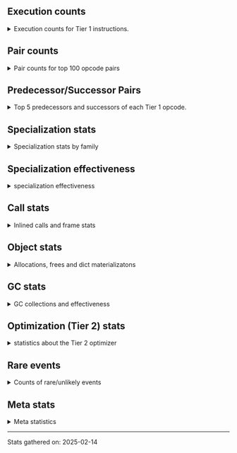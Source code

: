 ## Execution counts

<details>
<summary> Execution counts for Tier 1 instructions. </summary>


The "miss ratio" column shows the percentage of times the instruction
executed that it deoptimized. When this happens, the base unspecialized
instruction is not counted.

<table>
<thead>
<tr>
<th align="left">Name</th>
<th align="right">Base Count</th>
<th align="right">Head Count</th>
<th align="right">Change</th>
</tr>
</thead>
<tbody>
<tr>
<td align="left">POP_JUMP_IF_NONE</td>
<td align="right">829,440</td>
<td align="right">792,576</td>
<td align="right">-4.4%</td>
</tr>
<tr>
<td align="left">LOAD_ATTR</td>
<td align="right">9,356,850</td>
<td align="right">9,227,790</td>
<td align="right">-1.4%</td>
</tr>
<tr>
<td align="left">CALL_FUNCTION_EX</td>
<td align="right">12,764,280</td>
<td align="right">12,598,392</td>
<td align="right">-1.3%</td>
</tr>
<tr>
<td align="left">ENTER_EXECUTOR</td>
<td align="right">16,675,920</td>
<td align="right">16,473,168</td>
<td align="right">-1.2%</td>
</tr>
<tr>
<td align="left">CONTAINS_OP</td>
<td align="right">12,244,910</td>
<td align="right">12,115,850</td>
<td align="right">-1.1%</td>
</tr>
<tr>
<td align="left">LOAD_ATTR_CLASS</td>
<td align="right">7,188,480</td>
<td align="right">7,114,752</td>
<td align="right">-1.0%</td>
</tr>
<tr>
<td align="left">BUILD_MAP</td>
<td align="right">3,594,240</td>
<td align="right">3,557,376</td>
<td align="right">-1.0%</td>
</tr>
<tr>
<td align="left">CALL_METHOD_DESCRIPTOR_FAST</td>
<td align="right">3,594,240</td>
<td align="right">3,557,376</td>
<td align="right">-1.0%</td>
</tr>
<tr>
<td align="left">JUMP_FORWARD</td>
<td align="right">3,594,300</td>
<td align="right">3,557,436</td>
<td align="right">-1.0%</td>
</tr>
<tr>
<td align="left">POP_JUMP_IF_TRUE</td>
<td align="right">29,921,340</td>
<td align="right">29,626,428</td>
<td align="right">-1.0%</td>
</tr>
<tr>
<td align="left">POP_ITER</td>
<td align="right">3,778,800</td>
<td align="right">3,741,936</td>
<td align="right">-1.0%</td>
</tr>
<tr>
<td align="left">RETURN_VALUE</td>
<td align="right">28,770,000</td>
<td align="right">28,493,520</td>
<td align="right">-1.0%</td>
</tr>
<tr>
<td align="left">IS_OP</td>
<td align="right">33,070,140</td>
<td align="right">32,793,660</td>
<td align="right">-0.8%</td>
</tr>
<tr>
<td align="left">FOR_ITER_TUPLE</td>
<td align="right">10,261,320</td>
<td align="right">10,187,592</td>
<td align="right">-0.7%</td>
</tr>
<tr>
<td align="left">LOAD_FAST_LOAD_FAST</td>
<td align="right">33,838,680</td>
<td align="right">33,599,064</td>
<td align="right">-0.7%</td>
</tr>
<tr>
<td align="left">LOAD_GLOBAL_MODULE</td>
<td align="right">91,961,700</td>
<td align="right">91,353,444</td>
<td align="right">-0.7%</td>
</tr>
<tr>
<td align="left">STORE_FAST</td>
<td align="right">44,607,300</td>
<td align="right">44,312,388</td>
<td align="right">-0.7%</td>
</tr>
<tr>
<td align="left">CALL_PY_EXACT_ARGS</td>
<td align="right">17,848,560</td>
<td align="right">17,737,968</td>
<td align="right">-0.6%</td>
</tr>
<tr>
<td align="left">CALL_TYPE_1</td>
<td align="right">6,666,240</td>
<td align="right">6,629,376</td>
<td align="right">-0.6%</td>
</tr>
<tr>
<td align="left">NOP</td>
<td align="right">6,666,300</td>
<td align="right">6,629,436</td>
<td align="right">-0.6%</td>
</tr>
<tr>
<td align="left">LOAD_FAST_AND_CLEAR</td>
<td align="right">6,666,300</td>
<td align="right">6,629,436</td>
<td align="right">-0.6%</td>
</tr>
<tr>
<td align="left">BUILD_LIST</td>
<td align="right">6,666,420</td>
<td align="right">6,629,556</td>
<td align="right">-0.6%</td>
</tr>
<tr>
<td align="left">LIST_APPEND</td>
<td align="right">6,667,020</td>
<td align="right">6,630,156</td>
<td align="right">-0.6%</td>
</tr>
<tr>
<td align="left">GET_ITER</td>
<td align="right">20,121,840</td>
<td align="right">20,011,248</td>
<td align="right">-0.5%</td>
</tr>
<tr>
<td align="left">SWAP</td>
<td align="right">13,516,920</td>
<td align="right">13,443,192</td>
<td align="right">-0.5%</td>
</tr>
<tr>
<td align="left">LOAD_FAST</td>
<td align="right">76,587,120</td>
<td align="right">76,181,616</td>
<td align="right">-0.5%</td>
</tr>
<tr>
<td align="left">CALL_NON_PY_GENERAL</td>
<td align="right">29,430,840</td>
<td align="right">29,283,384</td>
<td align="right">-0.5%</td>
</tr>
<tr>
<td align="left">RESUME_CHECK</td>
<td align="right">24,914,640</td>
<td align="right">24,804,048</td>
<td align="right">-0.4%</td>
</tr>
<tr>
<td align="left">POP_JUMP_IF_FALSE</td>
<td align="right">30,136,380</td>
<td align="right">30,025,788</td>
<td align="right">-0.4%</td>
</tr>
<tr>
<td align="left">LOAD_GLOBAL_BUILTIN</td>
<td align="right">30,505,320</td>
<td align="right">30,394,728</td>
<td align="right">-0.4%</td>
</tr>
<tr>
<td align="left">LOAD_CONST_IMMORTAL</td>
<td align="right">23,563,140</td>
<td align="right">23,526,276</td>
<td align="right">-0.2%</td>
</tr>
<tr>
<td align="left">CALL_BUILTIN_FAST</td>
<td align="right">11,981,100</td>
<td align="right">11,981,100</td>
<td align="right">0.0%</td>
</tr>
<tr>
<td align="left">TO_BOOL_BOOL</td>
<td align="right">11,980,860</td>
<td align="right">11,980,860</td>
<td align="right">0.0%</td>
</tr>
<tr>
<td align="left">POP_TOP</td>
<td align="right">5,775,960</td>
<td align="right">5,775,960</td>
<td align="right">0.0%</td>
</tr>
<tr>
<td align="left">INTERPRETER_EXIT</td>
<td align="right">3,993,900</td>
<td align="right">3,993,900</td>
<td align="right">0.0%</td>
</tr>
<tr>
<td align="left">LOAD_ATTR_CLASS_WITH_METACLASS_CHECK</td>
<td align="right">3,118,080</td>
<td align="right">3,118,080</td>
<td align="right">0.0%</td>
</tr>
<tr>
<td align="left">PUSH_NULL</td>
<td align="right">3,073,320</td>
<td align="right">3,073,320</td>
<td align="right">0.0%</td>
</tr>
<tr>
<td align="left">FOR_ITER</td>
<td align="right">3,073,200</td>
<td align="right">3,073,200</td>
<td align="right">0.0%</td>
</tr>
<tr>
<td align="left">CALL_PY_GENERAL</td>
<td align="right">3,072,060</td>
<td align="right">3,072,060</td>
<td align="right">0.0%</td>
</tr>
<tr>
<td align="left">CHECK_EXC_MATCH</td>
<td align="right">2,764,800</td>
<td align="right">2,764,800</td>
<td align="right">0.0%</td>
</tr>
<tr>
<td align="left">POP_EXCEPT</td>
<td align="right">2,764,800</td>
<td align="right">2,764,800</td>
<td align="right">0.0%</td>
</tr>
<tr>
<td align="left">PUSH_EXC_INFO</td>
<td align="right">2,764,800</td>
<td align="right">2,764,800</td>
<td align="right">0.0%</td>
</tr>
<tr>
<td align="left">RAISE_VARARGS</td>
<td align="right">2,764,800</td>
<td align="right">2,764,800</td>
<td align="right">0.0%</td>
</tr>
<tr>
<td align="left">BINARY_OP</td>
<td align="right">184,420</td>
<td align="right">184,420</td>
<td align="right">0.0%</td>
</tr>
<tr>
<td align="left">FOR_ITER_LIST</td>
<td align="right">122,880</td>
<td align="right">122,880</td>
<td align="right">0.0%</td>
</tr>
<tr>
<td align="left">JUMP_BACKWARD_JIT</td>
<td align="right">62,580</td>
<td align="right">62,580</td>
<td align="right">0.0%</td>
</tr>
<tr>
<td align="left">FOR_ITER_RANGE</td>
<td align="right">61,480</td>
<td align="right">61,480</td>
<td align="right">0.0%</td>
</tr>
<tr>
<td align="left">CALL_ISINSTANCE</td>
<td align="right">61,440</td>
<td align="right">61,440</td>
<td align="right">0.0%</td>
</tr>
<tr>
<td align="left">LOAD_SMALL_INT</td>
<td align="right">600</td>
<td align="right">600</td>
<td align="right">0.0%</td>
</tr>
<tr>
<td align="left">LOAD_GLOBAL</td>
<td align="right">480</td>
<td align="right">480</td>
<td align="right">0.0%</td>
</tr>
<tr>
<td align="left">CALL</td>
<td align="right">260</td>
<td align="right">260</td>
<td align="right">0.0%</td>
</tr>
<tr>
<td align="left">LOAD_ATTR_INSTANCE_VALUE</td>
<td align="right">240</td>
<td align="right">240</td>
<td align="right">0.0%</td>
</tr>
<tr>
<td align="left">LOAD_ATTR_MODULE</td>
<td align="right">240</td>
<td align="right">240</td>
<td align="right">0.0%</td>
</tr>
<tr>
<td align="left">STORE_ATTR_INSTANCE_VALUE</td>
<td align="right">240</td>
<td align="right">240</td>
<td align="right">0.0%</td>
</tr>
<tr>
<td align="left">BUILD_TUPLE</td>
<td align="right">180</td>
<td align="right">180</td>
<td align="right">0.0%</td>
</tr>
<tr>
<td align="left">LOAD_CONST_MORTAL</td>
<td align="right">180</td>
<td align="right">180</td>
<td align="right">0.0%</td>
</tr>
<tr>
<td align="left">LOAD_DEREF</td>
<td align="right">120</td>
<td align="right">120</td>
<td align="right">0.0%</td>
</tr>
<tr>
<td align="left">LOAD_ATTR_METHOD_NO_DICT</td>
<td align="right">120</td>
<td align="right">120</td>
<td align="right">0.0%</td>
</tr>
<tr>
<td align="left">LOAD_ATTR_METHOD_WITH_VALUES</td>
<td align="right">120</td>
<td align="right">120</td>
<td align="right">0.0%</td>
</tr>
<tr>
<td align="left">TO_BOOL</td>
<td align="right">100</td>
<td align="right">100</td>
<td align="right">0.0%</td>
</tr>
<tr>
<td align="left">STORE_ATTR</td>
<td align="right">80</td>
<td align="right">80</td>
<td align="right">0.0%</td>
</tr>
<tr>
<td align="left">MAKE_FUNCTION</td>
<td align="right">60</td>
<td align="right">60</td>
<td align="right">0.0%</td>
</tr>
<tr>
<td align="left">CALL_INTRINSIC_1</td>
<td align="right">60</td>
<td align="right">60</td>
<td align="right">0.0%</td>
</tr>
<tr>
<td align="left">COPY_FREE_VARS</td>
<td align="right">60</td>
<td align="right">60</td>
<td align="right">0.0%</td>
</tr>
<tr>
<td align="left">LIST_EXTEND</td>
<td align="right">60</td>
<td align="right">60</td>
<td align="right">0.0%</td>
</tr>
<tr>
<td align="left">MAKE_CELL</td>
<td align="right">60</td>
<td align="right">60</td>
<td align="right">0.0%</td>
</tr>
<tr>
<td align="left">POP_JUMP_IF_NOT_NONE</td>
<td align="right">60</td>
<td align="right">60</td>
<td align="right">0.0%</td>
</tr>
<tr>
<td align="left">SET_FUNCTION_ATTRIBUTE</td>
<td align="right">60</td>
<td align="right">60</td>
<td align="right">0.0%</td>
</tr>
<tr>
<td align="left">STORE_DEREF</td>
<td align="right">60</td>
<td align="right">60</td>
<td align="right">0.0%</td>
</tr>
<tr>
<td align="left">STORE_FAST_STORE_FAST</td>
<td align="right">60</td>
<td align="right">60</td>
<td align="right">0.0%</td>
</tr>
<tr>
<td align="left">BINARY_OP_SUBSCR_TUPLE_INT</td>
<td align="right">60</td>
<td align="right">60</td>
<td align="right">0.0%</td>
</tr>
<tr>
<td align="left">BINARY_OP_SUBTRACT_FLOAT</td>
<td align="right">60</td>
<td align="right">60</td>
<td align="right">0.0%</td>
</tr>
<tr>
<td align="left">CALL_BUILTIN_CLASS</td>
<td align="right">60</td>
<td align="right">60</td>
<td align="right">0.0%</td>
</tr>
<tr>
<td align="left">CALL_METHOD_DESCRIPTOR_NOARGS</td>
<td align="right">60</td>
<td align="right">60</td>
<td align="right">0.0%</td>
</tr>
<tr>
<td align="left">CALL_METHOD_DESCRIPTOR_O</td>
<td align="right">60</td>
<td align="right">60</td>
<td align="right">0.0%</td>
</tr>
<tr>
<td align="left">UNPACK_SEQUENCE_TWO_TUPLE</td>
<td align="right">60</td>
<td align="right">60</td>
<td align="right">0.0%</td>
</tr>
<tr>
<td align="left">UNPACK_SEQUENCE</td>
<td align="right">20</td>
<td align="right">20</td>
<td align="right">0.0%</td>
</tr>
</tbody>
</table>


</details>

## Pair counts

<details>
<summary> Pair counts for top 100 opcode pairs </summary>


Pairs of specialized operations that deoptimize and are then followed by
the corresponding unspecialized instruction are not counted as pairs.

Not included in comparative output.


</details>

## Predecessor/Successor Pairs

<details>
<summary> Top 5 predecessors and successors of each Tier 1 opcode. </summary>


This does not include the unspecialized instructions that occur after a
specialized instruction deoptimizes.

Not included in comparative output.


</details>

## Specialization stats

<details>
<summary> Specialization stats by family </summary>

### BINARY_OP

<details>
<summary> specialization stats for BINARY_OP family </summary>

<table>
<thead>
<tr>
<th align="left">Kind</th>
<th align="right">Base Count</th>
<th align="right">Base Ratio</th>
<th align="right">Head Count</th>
<th align="right">Head Ratio</th>
<th align="right">Change</th>
</tr>
</thead>
<tbody>
<tr>
<td align="left">
deferred
<details>
<summary>ⓘ</summary>

Lists the number of "deferred" (i.e. not specialized) instructions executed.
</details>
</td>
<td align="right">184,320</td>
<td align="right">99.9%</td>
<td align="right">184,320</td>
<td align="right">99.9%</td>
<td align="right">0.0%</td>
</tr>
<tr>
<td align="left">
hit
<details>
<summary>ⓘ</summary>

Specialized instructions that complete.
</details>
</td>
<td align="right">120</td>
<td align="right">0.1%</td>
<td align="right">120</td>
<td align="right">0.1%</td>
<td align="right">0.0%</td>
</tr>
</tbody>
</table>

<table>
<thead>
<tr>
<th align="left">Success</th>
<th align="right">Base Count</th>
<th align="right">Base Ratio</th>
<th align="right">Head Count</th>
<th align="right">Head Ratio</th>
<th align="right">Change</th>
</tr>
</thead>
<tbody>
<tr>
<td align="left">Success</td>
<td align="right">40</td>
<td align="right">40.0%</td>
<td align="right">40</td>
<td align="right">40.0%</td>
<td align="right">0.0%</td>
</tr>
<tr>
<td align="left">Failure</td>
<td align="right">60</td>
<td align="right">60.0%</td>
<td align="right">60</td>
<td align="right">60.0%</td>
<td align="right">0.0%</td>
</tr>
</tbody>
</table>

<table>
<thead>
<tr>
<th align="left">Failure kind</th>
<th align="right">Base Count</th>
<th align="right">Base Ratio</th>
<th align="right">Head Count</th>
<th align="right">Head Ratio</th>
<th align="right">Change</th>
</tr>
</thead>
<tbody>
<tr>
<td align="left">subscr</td>
<td align="right">60</td>
<td align="right">100.0%</td>
<td align="right">60</td>
<td align="right">100.0%</td>
<td align="right">0.0%</td>
</tr>
</tbody>
</table>


</details>

### CALL

<details>
<summary> specialization stats for CALL family </summary>

<table>
<thead>
<tr>
<th align="left">Kind</th>
<th align="right">Base Count</th>
<th align="right">Base Ratio</th>
<th align="right">Head Count</th>
<th align="right">Head Ratio</th>
<th align="right">Change</th>
</tr>
</thead>
<tbody>
<tr>
<td align="left">
hit
<details>
<summary>ⓘ</summary>

Specialized instructions that complete.
</details>
</td>
<td align="right">56,279,760</td>
<td align="right">100.0%</td>
<td align="right">55,837,392</td>
<td align="right">100.0%</td>
<td align="right">-0.8%</td>
</tr>
</tbody>
</table>

<table>
<thead>
<tr>
<th align="left">Success</th>
<th align="right">Base Count</th>
<th align="right">Base Ratio</th>
<th align="right">Head Count</th>
<th align="right">Head Ratio</th>
<th align="right">Change</th>
</tr>
</thead>
<tbody>
<tr>
<td align="left">Success</td>
<td align="right">260</td>
<td align="right">100.0%</td>
<td align="right">260</td>
<td align="right">100.0%</td>
<td align="right">0.0%</td>
</tr>
<tr>
<td align="left">Failure</td>
<td align="right">0</td>
<td align="right">0.0%</td>
<td align="right">0</td>
<td align="right">0.0%</td>
<td align="right"></td>
</tr>
</tbody>
</table>


</details>

### CONTAINS_OP

<details>
<summary> specialization stats for CONTAINS_OP family </summary>

<table>
<thead>
<tr>
<th align="left">Kind</th>
<th align="right">Base Count</th>
<th align="right">Base Ratio</th>
<th align="right">Head Count</th>
<th align="right">Head Ratio</th>
<th align="right">Change</th>
</tr>
</thead>
<tbody>
<tr>
<td align="left">
deferred
<details>
<summary>ⓘ</summary>

Lists the number of "deferred" (i.e. not specialized) instructions executed.
</details>
</td>
<td align="right">12,241,920</td>
<td align="right">100.0%</td>
<td align="right">12,112,896</td>
<td align="right">100.0%</td>
<td align="right">-1.1%</td>
</tr>
</tbody>
</table>

<table>
<thead>
<tr>
<th align="left">Success</th>
<th align="right">Base Count</th>
<th align="right">Base Ratio</th>
<th align="right">Head Count</th>
<th align="right">Head Ratio</th>
<th align="right">Change</th>
</tr>
</thead>
<tbody>
<tr>
<td align="left">Failure</td>
<td align="right">2,990</td>
<td align="right">100.0%</td>
<td align="right">2,954</td>
<td align="right">100.0%</td>
<td align="right">-1.2%</td>
</tr>
<tr>
<td align="left">Success</td>
<td align="right">0</td>
<td align="right">0.0%</td>
<td align="right">0</td>
<td align="right">0.0%</td>
<td align="right"></td>
</tr>
</tbody>
</table>

<table>
<thead>
<tr>
<th align="left">Failure kind</th>
<th align="right">Base Count</th>
<th align="right">Base Ratio</th>
<th align="right">Head Count</th>
<th align="right">Head Ratio</th>
<th align="right">Change</th>
</tr>
</thead>
<tbody>
<tr>
<td align="left">other</td>
<td align="right">2,250</td>
<td align="right">75.3%</td>
<td align="right">2,214</td>
<td align="right">74.9%</td>
<td align="right">-1.6%</td>
</tr>
<tr>
<td align="left">tuple</td>
<td align="right">740</td>
<td align="right">24.7%</td>
<td align="right">740</td>
<td align="right">25.1%</td>
<td align="right">0.0%</td>
</tr>
</tbody>
</table>


</details>

### FOR_ITER

<details>
<summary> specialization stats for FOR_ITER family </summary>

<table>
<thead>
<tr>
<th align="left">Kind</th>
<th align="right">Base Count</th>
<th align="right">Base Ratio</th>
<th align="right">Head Count</th>
<th align="right">Head Ratio</th>
<th align="right">Change</th>
</tr>
</thead>
<tbody>
<tr>
<td align="left">
hit
<details>
<summary>ⓘ</summary>

Specialized instructions that complete.
</details>
</td>
<td align="right">10,445,680</td>
<td align="right">77.3%</td>
<td align="right">10,371,952</td>
<td align="right">77.1%</td>
<td align="right">-0.7%</td>
</tr>
<tr>
<td align="left">
deferred
<details>
<summary>ⓘ</summary>

Lists the number of "deferred" (i.e. not specialized) instructions executed.
</details>
</td>
<td align="right">3,072,420</td>
<td align="right">22.7%</td>
<td align="right">3,072,420</td>
<td align="right">22.9%</td>
<td align="right">0.0%</td>
</tr>
</tbody>
</table>

<table>
<thead>
<tr>
<th align="left">Success</th>
<th align="right">Base Count</th>
<th align="right">Base Ratio</th>
<th align="right">Head Count</th>
<th align="right">Head Ratio</th>
<th align="right">Change</th>
</tr>
</thead>
<tbody>
<tr>
<td align="left">Success</td>
<td align="right">0</td>
<td align="right">0.0%</td>
<td align="right">0</td>
<td align="right">0.0%</td>
<td align="right"></td>
</tr>
<tr>
<td align="left">Failure</td>
<td align="right">780</td>
<td align="right">100.0%</td>
<td align="right">780</td>
<td align="right">100.0%</td>
<td align="right">0.0%</td>
</tr>
</tbody>
</table>

<table>
<thead>
<tr>
<th align="left">Failure kind</th>
<th align="right">Base Count</th>
<th align="right">Base Ratio</th>
<th align="right">Head Count</th>
<th align="right">Head Ratio</th>
<th align="right">Change</th>
</tr>
</thead>
<tbody>
<tr>
<td align="left">set</td>
<td align="right">760</td>
<td align="right">97.4%</td>
<td align="right">760</td>
<td align="right">97.4%</td>
<td align="right">0.0%</td>
</tr>
<tr>
<td align="left">ascii string</td>
<td align="right">20</td>
<td align="right">2.6%</td>
<td align="right">20</td>
<td align="right">2.6%</td>
<td align="right">0.0%</td>
</tr>
</tbody>
</table>


</details>

### LOAD_ATTR

<details>
<summary> specialization stats for LOAD_ATTR family </summary>

<table>
<thead>
<tr>
<th align="left">Kind</th>
<th align="right">Base Count</th>
<th align="right">Base Ratio</th>
<th align="right">Head Count</th>
<th align="right">Head Ratio</th>
<th align="right">Change</th>
</tr>
</thead>
<tbody>
<tr>
<td align="left">
deferred
<details>
<summary>ⓘ</summary>

Lists the number of "deferred" (i.e. not specialized) instructions executed.
</details>
</td>
<td align="right">9,354,300</td>
<td align="right">47.6%</td>
<td align="right">9,225,276</td>
<td align="right">47.4%</td>
<td align="right">-1.4%</td>
</tr>
<tr>
<td align="left">
hit
<details>
<summary>ⓘ</summary>

Specialized instructions that complete.
</details>
</td>
<td align="right">7,865,040</td>
<td align="right">40.0%</td>
<td align="right">7,791,312</td>
<td align="right">40.0%</td>
<td align="right">-0.9%</td>
</tr>
<tr>
<td align="left">
miss
<details>
<summary>ⓘ</summary>

Specialized instructions that deopt.
</details>
</td>
<td align="right">2,442,240</td>
<td align="right">12.4%</td>
<td align="right">2,442,240</td>
<td align="right">12.5%</td>
<td align="right">0.0%</td>
</tr>
</tbody>
</table>

<table>
<thead>
<tr>
<th align="left">Success</th>
<th align="right">Base Count</th>
<th align="right">Base Ratio</th>
<th align="right">Head Count</th>
<th align="right">Head Ratio</th>
<th align="right">Change</th>
</tr>
</thead>
<tbody>
<tr>
<td align="left">Failure</td>
<td align="right">2,330</td>
<td align="right">4.8%</td>
<td align="right">2,294</td>
<td align="right">4.7%</td>
<td align="right">-1.5%</td>
</tr>
<tr>
<td align="left">Success</td>
<td align="right">46,300</td>
<td align="right">95.2%</td>
<td align="right">46,300</td>
<td align="right">95.3%</td>
<td align="right">0.0%</td>
</tr>
</tbody>
</table>

<table>
<thead>
<tr>
<th align="left">Failure kind</th>
<th align="right">Base Count</th>
<th align="right">Base Ratio</th>
<th align="right">Head Count</th>
<th align="right">Head Ratio</th>
<th align="right">Change</th>
</tr>
</thead>
<tbody>
<tr>
<td align="left">metaclass attribute</td>
<td align="right">2,310</td>
<td align="right">99.1%</td>
<td align="right">2,274</td>
<td align="right">99.1%</td>
<td align="right">-1.6%</td>
</tr>
</tbody>
</table>


</details>

### LOAD_GLOBAL

<details>
<summary> specialization stats for LOAD_GLOBAL family </summary>

<table>
<thead>
<tr>
<th align="left">Kind</th>
<th align="right">Base Count</th>
<th align="right">Base Ratio</th>
<th align="right">Head Count</th>
<th align="right">Head Ratio</th>
<th align="right">Change</th>
</tr>
</thead>
<tbody>
<tr>
<td align="left">
hit
<details>
<summary>ⓘ</summary>

Specialized instructions that complete.
</details>
</td>
<td align="right">122,467,020</td>
<td align="right">100.0%</td>
<td align="right">121,748,172</td>
<td align="right">100.0%</td>
<td align="right">-0.6%</td>
</tr>
</tbody>
</table>

<table>
<thead>
<tr>
<th align="left">Success</th>
<th align="right">Base Count</th>
<th align="right">Base Ratio</th>
<th align="right">Head Count</th>
<th align="right">Head Ratio</th>
<th align="right">Change</th>
</tr>
</thead>
<tbody>
<tr>
<td align="left">Success</td>
<td align="right">480</td>
<td align="right">100.0%</td>
<td align="right">480</td>
<td align="right">100.0%</td>
<td align="right">0.0%</td>
</tr>
<tr>
<td align="left">Failure</td>
<td align="right">0</td>
<td align="right">0.0%</td>
<td align="right">0</td>
<td align="right">0.0%</td>
<td align="right"></td>
</tr>
</tbody>
</table>


</details>

### STORE_ATTR

<details>
<summary> specialization stats for STORE_ATTR family </summary>

<table>
<thead>
<tr>
<th align="left">Kind</th>
<th align="right">Base Count</th>
<th align="right">Base Ratio</th>
<th align="right">Head Count</th>
<th align="right">Head Ratio</th>
<th align="right">Change</th>
</tr>
</thead>
<tbody>
<tr>
<td align="left">
hit
<details>
<summary>ⓘ</summary>

Specialized instructions that complete.
</details>
</td>
<td align="right">240</td>
<td align="right">75.0%</td>
<td align="right">240</td>
<td align="right">75.0%</td>
<td align="right">0.0%</td>
</tr>
</tbody>
</table>

<table>
<thead>
<tr>
<th align="left">Success</th>
<th align="right">Base Count</th>
<th align="right">Base Ratio</th>
<th align="right">Head Count</th>
<th align="right">Head Ratio</th>
<th align="right">Change</th>
</tr>
</thead>
<tbody>
<tr>
<td align="left">Success</td>
<td align="right">80</td>
<td align="right">100.0%</td>
<td align="right">80</td>
<td align="right">100.0%</td>
<td align="right">0.0%</td>
</tr>
<tr>
<td align="left">Failure</td>
<td align="right">0</td>
<td align="right">0.0%</td>
<td align="right">0</td>
<td align="right">0.0%</td>
<td align="right"></td>
</tr>
</tbody>
</table>


</details>

### TO_BOOL

<details>
<summary> specialization stats for TO_BOOL family </summary>

<table>
<thead>
<tr>
<th align="left">Kind</th>
<th align="right">Base Count</th>
<th align="right">Base Ratio</th>
<th align="right">Head Count</th>
<th align="right">Head Ratio</th>
<th align="right">Change</th>
</tr>
</thead>
<tbody>
<tr>
<td align="left">
deferred
<details>
<summary>ⓘ</summary>

Lists the number of "deferred" (i.e. not specialized) instructions executed.
</details>
</td>
<td align="right">60</td>
<td align="right">0.0%</td>
<td align="right">60</td>
<td align="right">0.0%</td>
<td align="right">0.0%</td>
</tr>
<tr>
<td align="left">
hit
<details>
<summary>ⓘ</summary>

Specialized instructions that complete.
</details>
</td>
<td align="right">11,980,860</td>
<td align="right">100.0%</td>
<td align="right">11,980,860</td>
<td align="right">100.0%</td>
<td align="right">0.0%</td>
</tr>
</tbody>
</table>

<table>
<thead>
<tr>
<th align="left">Success</th>
<th align="right">Base Count</th>
<th align="right">Base Ratio</th>
<th align="right">Head Count</th>
<th align="right">Head Ratio</th>
<th align="right">Change</th>
</tr>
</thead>
<tbody>
<tr>
<td align="left">Success</td>
<td align="right">20</td>
<td align="right">50.0%</td>
<td align="right">20</td>
<td align="right">50.0%</td>
<td align="right">0.0%</td>
</tr>
<tr>
<td align="left">Failure</td>
<td align="right">20</td>
<td align="right">50.0%</td>
<td align="right">20</td>
<td align="right">50.0%</td>
<td align="right">0.0%</td>
</tr>
</tbody>
</table>

<table>
<thead>
<tr>
<th align="left">Failure kind</th>
<th align="right">Base Count</th>
<th align="right">Base Ratio</th>
<th align="right">Head Count</th>
<th align="right">Head Ratio</th>
<th align="right">Change</th>
</tr>
</thead>
<tbody>
<tr>
<td align="left">sequence</td>
<td align="right">20</td>
<td align="right">100.0%</td>
<td align="right">20</td>
<td align="right">100.0%</td>
<td align="right">0.0%</td>
</tr>
</tbody>
</table>


</details>

### UNPACK_SEQUENCE

<details>
<summary> specialization stats for UNPACK_SEQUENCE family </summary>

<table>
<thead>
<tr>
<th align="left">Kind</th>
<th align="right">Base Count</th>
<th align="right">Base Ratio</th>
<th align="right">Head Count</th>
<th align="right">Head Ratio</th>
<th align="right">Change</th>
</tr>
</thead>
<tbody>
<tr>
<td align="left">
hit
<details>
<summary>ⓘ</summary>

Specialized instructions that complete.
</details>
</td>
<td align="right">60</td>
<td align="right">75.0%</td>
<td align="right">60</td>
<td align="right">75.0%</td>
<td align="right">0.0%</td>
</tr>
</tbody>
</table>

<table>
<thead>
<tr>
<th align="left">Success</th>
<th align="right">Base Count</th>
<th align="right">Base Ratio</th>
<th align="right">Head Count</th>
<th align="right">Head Ratio</th>
<th align="right">Change</th>
</tr>
</thead>
<tbody>
<tr>
<td align="left">Success</td>
<td align="right">20</td>
<td align="right">100.0%</td>
<td align="right">20</td>
<td align="right">100.0%</td>
<td align="right">0.0%</td>
</tr>
<tr>
<td align="left">Failure</td>
<td align="right">0</td>
<td align="right">0.0%</td>
<td align="right">0</td>
<td align="right">0.0%</td>
<td align="right"></td>
</tr>
</tbody>
</table>


</details>


</details>

## Specialization effectiveness

<details>
<summary> specialization effectiveness </summary>


All entries are execution counts. Should add up to the total number of
Tier 1 instructions executed.

<table>
<thead>
<tr>
<th align="left">Instructions</th>
<th align="right">Base Count</th>
<th align="right">Base Ratio</th>
<th align="right">Head Count</th>
<th align="right">Head Ratio</th>
<th align="right">Change</th>
</tr>
</thead>
<tbody>
<tr>
<td align="left">
Not specialized
<details>
<summary>ⓘ</summary>

Instructions that could be specialized but aren't, e.g. `LOAD_ATTR`, `BINARY_SLICE`.
</details>
</td>
<td align="right">24,860,320</td>
<td align="right">3.5%</td>
<td align="right">24,602,200</td>
<td align="right">3.5%</td>
<td align="right">-1.0%</td>
</tr>
<tr>
<td align="left">
Basic
<details>
<summary>ⓘ</summary>

Instructions that are not and cannot be specialized, e.g. `LOAD_FAST`.
</details>
</td>
<td align="right">402,376,560</td>
<td align="right">57.2%</td>
<td align="right">399,630,192</td>
<td align="right">57.1%</td>
<td align="right">-0.7%</td>
</tr>
<tr>
<td align="left">
Specialized hits
<details>
<summary>ⓘ</summary>

Specialized instructions, e.g. `LOAD_ATTR_MODULE` that complete.
</details>
</td>
<td align="right">273,954,220</td>
<td align="right">38.9%</td>
<td align="right">272,608,684</td>
<td align="right">39.0%</td>
<td align="right">-0.5%</td>
</tr>
<tr>
<td align="left">
Specialized misses
<details>
<summary>ⓘ</summary>

Specialized instructions, e.g. `LOAD_ATTR_MODULE` that deopt.
</details>
</td>
<td align="right">2,442,240</td>
<td align="right">0.3%</td>
<td align="right">2,442,240</td>
<td align="right">0.3%</td>
<td align="right">0.0%</td>
</tr>
</tbody>
</table>

### Deferred by instruction

<details>
<summary> Breakdown of deferred (not specialized) instruction counts by family </summary>

<table>
<thead>
<tr>
<th align="left">Name</th>
<th align="right">Base Count</th>
<th align="right">Base Ratio</th>
<th align="right">Head Count</th>
<th align="right">Head Ratio</th>
<th align="right">Change</th>
</tr>
</thead>
<tbody>
<tr>
<td align="left">LOAD_ATTR</td>
<td align="right">9,354,300</td>
<td align="right">37.6%</td>
<td align="right">9,225,276</td>
<td align="right">37.5%</td>
<td align="right">-1.4%</td>
</tr>
<tr>
<td align="left">CONTAINS_OP</td>
<td align="right">12,241,920</td>
<td align="right">49.3%</td>
<td align="right">12,112,896</td>
<td align="right">49.2%</td>
<td align="right">-1.1%</td>
</tr>
<tr>
<td align="left">FOR_ITER</td>
<td align="right">3,072,420</td>
<td align="right">12.4%</td>
<td align="right">3,072,420</td>
<td align="right">12.5%</td>
<td align="right">0.0%</td>
</tr>
<tr>
<td align="left">BINARY_OP</td>
<td align="right">184,320</td>
<td align="right">0.7%</td>
<td align="right">184,320</td>
<td align="right">0.7%</td>
<td align="right">0.0%</td>
</tr>
<tr>
<td align="left">TO_BOOL</td>
<td align="right">60</td>
<td align="right">0.0%</td>
<td align="right">60</td>
<td align="right">0.0%</td>
<td align="right">0.0%</td>
</tr>
<tr>
<td align="left">BINARY_SLICE</td>
<td align="right">0</td>
<td align="right">0.0%</td>
<td align="right">0</td>
<td align="right">0.0%</td>
<td align="right"></td>
</tr>
<tr>
<td align="left">STORE_SLICE</td>
<td align="right">0</td>
<td align="right">0.0%</td>
<td align="right">0</td>
<td align="right">0.0%</td>
<td align="right"></td>
</tr>
<tr>
<td align="left">CACHE</td>
<td align="right">0</td>
<td align="right">0.0%</td>
<td align="right">0</td>
<td align="right">0.0%</td>
<td align="right"></td>
</tr>
<tr>
<td align="left">CALL_FUNCTION_EX</td>
<td align="right">0</td>
<td align="right">0.0%</td>
<td align="right">0</td>
<td align="right">0.0%</td>
<td align="right"></td>
</tr>
<tr>
<td align="left">CHECK_EXC_MATCH</td>
<td align="right">0</td>
<td align="right">0.0%</td>
<td align="right">0</td>
<td align="right">0.0%</td>
<td align="right"></td>
</tr>
</tbody>
</table>


</details>

### Misses by instruction

<details>
<summary> Breakdown of misses (specialized deopts) instruction counts by family </summary>

<table>
<thead>
<tr>
<th align="left">Name</th>
<th align="right">Base Count</th>
<th align="right">Base Ratio</th>
<th align="right">Head Count</th>
<th align="right">Head Ratio</th>
<th align="right">Change</th>
</tr>
</thead>
<tbody>
<tr>
<td align="left">LOAD_ATTR_CLASS_WITH_METACLASS_CHECK</td>
<td align="right">2,442,240</td>
<td align="right">100.0%</td>
<td align="right">2,442,240</td>
<td align="right">100.0%</td>
<td align="right">0.0%</td>
</tr>
<tr>
<td align="left">CACHE</td>
<td align="right">0</td>
<td align="right">0.0%</td>
<td align="right">0</td>
<td align="right">0.0%</td>
<td align="right"></td>
</tr>
<tr>
<td align="left">CALL_FUNCTION_EX</td>
<td align="right">0</td>
<td align="right">0.0%</td>
<td align="right">0</td>
<td align="right">0.0%</td>
<td align="right"></td>
</tr>
<tr>
<td align="left">CHECK_EXC_MATCH</td>
<td align="right">0</td>
<td align="right">0.0%</td>
<td align="right">0</td>
<td align="right">0.0%</td>
<td align="right"></td>
</tr>
<tr>
<td align="left">GET_ITER</td>
<td align="right">0</td>
<td align="right">0.0%</td>
<td align="right">0</td>
<td align="right">0.0%</td>
<td align="right"></td>
</tr>
<tr>
<td align="left">INTERPRETER_EXIT</td>
<td align="right">0</td>
<td align="right">0.0%</td>
<td align="right">0</td>
<td align="right">0.0%</td>
<td align="right"></td>
</tr>
<tr>
<td align="left">MAKE_FUNCTION</td>
<td align="right">0</td>
<td align="right">0.0%</td>
<td align="right">0</td>
<td align="right">0.0%</td>
<td align="right"></td>
</tr>
<tr>
<td align="left">NOP</td>
<td align="right">0</td>
<td align="right">0.0%</td>
<td align="right">0</td>
<td align="right">0.0%</td>
<td align="right"></td>
</tr>
<tr>
<td align="left">POP_EXCEPT</td>
<td align="right">0</td>
<td align="right">0.0%</td>
<td align="right">0</td>
<td align="right">0.0%</td>
<td align="right"></td>
</tr>
<tr>
<td align="left">POP_ITER</td>
<td align="right">0</td>
<td align="right">0.0%</td>
<td align="right">0</td>
<td align="right">0.0%</td>
<td align="right"></td>
</tr>
</tbody>
</table>


</details>


</details>

## Call stats

<details>
<summary> Inlined calls and frame stats </summary>


This shows what fraction of calls to Python functions are inlined (i.e.
not having a call at the C level) and for those that are not, where the
call comes from.  The various categories overlap.

Also includes the count of frame objects created.

<table>
<thead>
<tr>
<th align="left"></th>
<th align="right">Base Count</th>
<th align="right">Base Ratio</th>
<th align="right">Head Count</th>
<th align="right">Head Ratio</th>
<th align="right">Change</th>
</tr>
</thead>
<tbody>
<tr>
<td align="left">Calls to Python functions inlined</td>
<td align="right">27,540,840</td>
<td align="right">87.3%</td>
<td align="right">27,264,360</td>
<td align="right">87.2%</td>
<td align="right">-1.0%</td>
</tr>
<tr>
<td align="left">Frames pushed</td>
<td align="right">31,534,800</td>
<td align="right">100.0%</td>
<td align="right">31,258,320</td>
<td align="right">100.0%</td>
<td align="right">-0.9%</td>
</tr>
<tr>
<td align="left">Calls to PyEval_EvalDefault</td>
<td align="right">3,993,960</td>
<td align="right">12.7%</td>
<td align="right">3,993,960</td>
<td align="right">12.8%</td>
<td align="right">0.0%</td>
</tr>
<tr>
<td align="left">Calls via PyEval_EvalFrame (total)</td>
<td align="right">3,993,960</td>
<td align="right">12.7%</td>
<td align="right">3,993,960</td>
<td align="right">12.8%</td>
<td align="right">0.0%</td>
</tr>
<tr>
<td align="left">Calls via PyEval_EvalFrame (vector)</td>
<td align="right">3,993,960</td>
<td align="right">12.7%</td>
<td align="right">3,993,960</td>
<td align="right">12.8%</td>
<td align="right">0.0%</td>
</tr>
<tr>
<td align="left">Calls via PyEval_EvalFrame (generator)</td>
<td align="right">0</td>
<td align="right">0.0%</td>
<td align="right">0</td>
<td align="right">0.0%</td>
<td align="right"></td>
</tr>
<tr>
<td align="left">Calls via PyEval_EvalFrame (legacy)</td>
<td align="right">0</td>
<td align="right">0.0%</td>
<td align="right">0</td>
<td align="right">0.0%</td>
<td align="right"></td>
</tr>
<tr>
<td align="left">Calls via PyEval_EvalFrame (function vectorcall)</td>
<td align="right">3,993,960</td>
<td align="right">12.7%</td>
<td align="right">3,993,960</td>
<td align="right">12.8%</td>
<td align="right">0.0%</td>
</tr>
<tr>
<td align="left">Calls via PyEval_EvalFrame (build class)</td>
<td align="right">0</td>
<td align="right">0.0%</td>
<td align="right">0</td>
<td align="right">0.0%</td>
<td align="right"></td>
</tr>
<tr>
<td align="left">Calls via PyEval_EvalFrame (slot)</td>
<td align="right">0</td>
<td align="right">0.0%</td>
<td align="right">0</td>
<td align="right">0.0%</td>
<td align="right"></td>
</tr>
<tr>
<td align="left">Calls via PyEval_EvalFrame (function ex)</td>
<td align="right">60</td>
<td align="right">0.0%</td>
<td align="right">60</td>
<td align="right">0.0%</td>
<td align="right">0.0%</td>
</tr>
<tr>
<td align="left">Calls via PyEval_EvalFrame (api)</td>
<td align="right">0</td>
<td align="right">0.0%</td>
<td align="right">0</td>
<td align="right">0.0%</td>
<td align="right"></td>
</tr>
<tr>
<td align="left">Calls via PyEval_EvalFrame (method)</td>
<td align="right">0</td>
<td align="right">0.0%</td>
<td align="right">0</td>
<td align="right">0.0%</td>
<td align="right"></td>
</tr>
<tr>
<td align="left">Frame objects created</td>
<td align="right">5,529,600</td>
<td align="right">17.5%</td>
<td align="right">5,529,600</td>
<td align="right">17.7%</td>
<td align="right">0.0%</td>
</tr>
</tbody>
</table>


</details>

## Object stats

<details>
<summary> Allocations, frees and dict materializatons </summary>


Below, "allocations" means "allocations that are not from a freelist".
Total allocations = "Allocations from freelist" + "Allocations".

"Inline values" is the number of values arrays inlined into objects.

The cache hit/miss numbers are for the MRO cache, split into dunder and
other names.

<table>
<thead>
<tr>
<th align="left"></th>
<th align="right">Base Count</th>
<th align="right">Base Ratio</th>
<th align="right">Head Count</th>
<th align="right">Head Ratio</th>
<th align="right">Change</th>
</tr>
</thead>
<tbody>
<tr>
<td align="left">Method cache dunder misses</td>
<td align="right">159</td>
<td align="right"></td>
<td align="right">187</td>
<td align="right"></td>
<td align="right">17.6%</td>
</tr>
<tr>
<td align="left">Method cache collisions</td>
<td align="right">321</td>
<td align="right"></td>
<td align="right">363</td>
<td align="right"></td>
<td align="right">13.1%</td>
</tr>
<tr>
<td align="left">Frees to freelist</td>
<td align="right">111,899,600</td>
<td align="right"></td>
<td align="right">110,609,360</td>
<td align="right"></td>
<td align="right">-1.2%</td>
</tr>
<tr>
<td align="left">Allocations from freelist</td>
<td align="right">111,899,700</td>
<td align="right">81.0%</td>
<td align="right">110,609,460</td>
<td align="right">80.9%</td>
<td align="right">-1.2%</td>
</tr>
<tr>
<td align="left">Mortal increfs</td>
<td align="right">354,718,946</td>
<td align="right">38.3%</td>
<td align="right">350,792,923</td>
<td align="right">38.2%</td>
<td align="right">-1.1%</td>
</tr>
<tr>
<td align="left">Immortal decrefs</td>
<td align="right">216,620,047</td>
<td align="right">19.5%</td>
<td align="right">214,297,657</td>
<td align="right">19.5%</td>
<td align="right">-1.1%</td>
</tr>
<tr>
<td align="left">Interpreter immortal increfs</td>
<td align="right">75,418,680</td>
<td align="right">8.1%</td>
<td align="right">74,644,536</td>
<td align="right">8.1%</td>
<td align="right">-1.0%</td>
</tr>
<tr>
<td align="left">Interpreter immortal decrefs</td>
<td align="right">97,461,240</td>
<td align="right">8.8%</td>
<td align="right">96,502,776</td>
<td align="right">8.8%</td>
<td align="right">-1.0%</td>
</tr>
<tr>
<td align="left">Mortal decrefs</td>
<td align="right">406,500,579</td>
<td align="right">36.7%</td>
<td align="right">402,556,111</td>
<td align="right">36.7%</td>
<td align="right">-1.0%</td>
</tr>
<tr>
<td align="left">Immortal increfs</td>
<td align="right">194,751,398</td>
<td align="right">21.0%</td>
<td align="right">192,889,794</td>
<td align="right">21.0%</td>
<td align="right">-1.0%</td>
</tr>
<tr>
<td align="left">Interpreter mortal decrefs</td>
<td align="right">388,021,940</td>
<td align="right">35.0%</td>
<td align="right">385,017,524</td>
<td align="right">35.1%</td>
<td align="right">-0.8%</td>
</tr>
<tr>
<td align="left">Frees</td>
<td align="right">39,016,464</td>
<td align="right"></td>
<td align="right">38,721,548</td>
<td align="right"></td>
<td align="right">-0.8%</td>
</tr>
<tr>
<td align="left">Method cache dunder hits</td>
<td align="right">25,822,731</td>
<td align="right"></td>
<td align="right">25,656,779</td>
<td align="right"></td>
<td align="right">-0.6%</td>
</tr>
<tr>
<td align="left">Interpreter mortal increfs</td>
<td align="right">301,652,780</td>
<td align="right">32.6%</td>
<td align="right">300,049,196</td>
<td align="right">32.7%</td>
<td align="right">-0.5%</td>
</tr>
<tr>
<td align="left">Allocations to 512 bytes</td>
<td align="right">26,252,260</td>
<td align="right">19.0%</td>
<td align="right">26,123,236</td>
<td align="right">19.1%</td>
<td align="right">-0.5%</td>
</tr>
<tr>
<td align="left">Allocations</td>
<td align="right">26,252,280</td>
<td align="right">19.0%</td>
<td align="right">26,123,256</td>
<td align="right">19.1%</td>
<td align="right">-0.5%</td>
</tr>
<tr>
<td align="left">Allocations to 4 kbytes</td>
<td align="right">20</td>
<td align="right">0.0%</td>
<td align="right">20</td>
<td align="right">0.0%</td>
<td align="right">0.0%</td>
</tr>
<tr>
<td align="left">Allocations over 4 kbytes</td>
<td align="right">0</td>
<td align="right">0.0%</td>
<td align="right">0</td>
<td align="right">0.0%</td>
<td align="right"></td>
</tr>
<tr>
<td align="left">Inline values</td>
<td align="right">780</td>
<td align="right"></td>
<td align="right">780</td>
<td align="right"></td>
<td align="right">0.0%</td>
</tr>
<tr>
<td align="left">Materialize dict (on request)</td>
<td align="right">780</td>
<td align="right">100.0%</td>
<td align="right">780</td>
<td align="right">100.0%</td>
<td align="right">0.0%</td>
</tr>
<tr>
<td align="left">Materialize dict (new key)</td>
<td align="right">0</td>
<td align="right">0.0%</td>
<td align="right">0</td>
<td align="right">0.0%</td>
<td align="right"></td>
</tr>
<tr>
<td align="left">Materialize dict (too big)</td>
<td align="right">0</td>
<td align="right">0.0%</td>
<td align="right">0</td>
<td align="right">0.0%</td>
<td align="right"></td>
</tr>
<tr>
<td align="left">Materialize dict (str subclass)</td>
<td align="right">0</td>
<td align="right">0.0%</td>
<td align="right">0</td>
<td align="right">0.0%</td>
<td align="right"></td>
</tr>
<tr>
<td align="left">Method cache hits</td>
<td align="right">23,961,963</td>
<td align="right"></td>
<td align="right">23,961,963</td>
<td align="right"></td>
<td align="right">0.0%</td>
</tr>
<tr>
<td align="left">Method cache misses</td>
<td align="right">237</td>
<td align="right"></td>
<td align="right">237</td>
<td align="right"></td>
<td align="right">0.0%</td>
</tr>
</tbody>
</table>


</details>

## GC stats

<details>
<summary> GC collections and effectiveness </summary>


Collected/visits gives some measure of efficiency.

<table>
<thead>
<tr>
<th align="right">Generation</th>
<th align="right">Base Collections</th>
<th align="right">Base Objects collected</th>
<th align="right">Base Object visits</th>
<th align="right">Base Reachable from roots</th>
<th align="right">Base Not reachable from roots</th>
<th align="right">Head Collections</th>
<th align="right">Head Objects collected</th>
<th align="right">Head Object visits</th>
<th align="right">Head Reachable from roots</th>
<th align="right">Head Not reachable from roots</th>
</tr>
</thead>
<tbody>
<tr>
<td align="right">0</td>
<td align="right">0</td>
<td align="right">0</td>
<td align="right">0</td>
<td align="right">0</td>
<td align="right">0</td>
<td align="right">0</td>
<td align="right">0</td>
<td align="right">0</td>
<td align="right">0</td>
<td align="right">0</td>
</tr>
<tr>
<td align="right">1</td>
<td align="right">0</td>
<td align="right">0</td>
<td align="right">0</td>
<td align="right">0</td>
<td align="right">0</td>
<td align="right">0</td>
<td align="right">0</td>
<td align="right">0</td>
<td align="right">0</td>
<td align="right">0</td>
</tr>
<tr>
<td align="right">2</td>
<td align="right">0</td>
<td align="right">0</td>
<td align="right">0</td>
<td align="right">0</td>
<td align="right">0</td>
<td align="right">0</td>
<td align="right">0</td>
<td align="right">0</td>
<td align="right">0</td>
<td align="right">0</td>
</tr>
</tbody>
</table>


</details>

## Optimization (Tier 2) stats

<details>
<summary> statistics about the Tier 2 optimizer </summary>

<table>
<thead>
<tr>
<th align="left"></th>
<th align="right">Base Count</th>
<th align="right">Base Ratio</th>
<th align="right">Head Count</th>
<th align="right">Head Ratio</th>
<th align="right">Change</th>
</tr>
</thead>
<tbody>
<tr>
<td align="left">
Uops executed
<details>
<summary>ⓘ</summary>

The total number of uops (micro-operations) that were executed
</details>
</td>
<td align="right">1,133,353,120</td>
<td align="right">3,125.2%</td>
<td align="right">1,115,990,176</td>
<td align="right">3,120.1%</td>
<td align="right">-1.5%</td>
</tr>
<tr>
<td align="left">
Traces executed
<details>
<summary>ⓘ</summary>

The number of traces that were executed
</details>
</td>
<td align="right">36,264,980</td>
<td align="right"></td>
<td align="right">35,767,316</td>
<td align="right"></td>
<td align="right">-1.4%</td>
</tr>
<tr>
<td align="left">
Trace stack underflow
<details>
<summary>ⓘ</summary>

A potential trace is abandoned because it pops more frames than it pushes.
</details>
</td>
<td align="right">910</td>
<td align="right">22.5%</td>
<td align="right">898</td>
<td align="right">22.5%</td>
<td align="right">-1.3%</td>
</tr>
<tr>
<td align="left">
Optimization attempts
<details>
<summary>ⓘ</summary>

The number of times a potential trace is identified.  Specifically, this occurs in the JUMP BACKWARD instruction when the counter reaches a threshold.
</details>
</td>
<td align="right">4,040</td>
<td align="right"></td>
<td align="right">3,992</td>
<td align="right"></td>
<td align="right">-1.2%</td>
</tr>
<tr>
<td align="left">
Trace too short
<details>
<summary>ⓘ</summary>

A potential trace is abandoned because it it too short.
</details>
</td>
<td align="right">3,110</td>
<td align="right">77.0%</td>
<td align="right">3,074</td>
<td align="right">77.0%</td>
<td align="right">-1.2%</td>
</tr>
<tr>
<td align="left">
Traces created
<details>
<summary>ⓘ</summary>

The number of traces that were successfully created.
</details>
</td>
<td align="right">20</td>
<td align="right">0.5%</td>
<td align="right">20</td>
<td align="right">0.5%</td>
<td align="right">0.0%</td>
</tr>
<tr>
<td align="left">
Trace stack overflow
<details>
<summary>ⓘ</summary>

A trace is truncated because it would require more than 5 stack frames.
</details>
</td>
<td align="right">0</td>
<td align="right">0.0%</td>
<td align="right">0</td>
<td align="right">0.0%</td>
<td align="right"></td>
</tr>
<tr>
<td align="left">
Trace too long
<details>
<summary>ⓘ</summary>

A trace is truncated because it is longer than the instruction buffer.
</details>
</td>
<td align="right">0</td>
<td align="right">0.0%</td>
<td align="right">0</td>
<td align="right">0.0%</td>
<td align="right"></td>
</tr>
<tr>
<td align="left">
Inner loop found
<details>
<summary>ⓘ</summary>

A trace is truncated because it has an inner loop
</details>
</td>
<td align="right">0</td>
<td align="right">0.0%</td>
<td align="right">0</td>
<td align="right">0.0%</td>
<td align="right"></td>
</tr>
<tr>
<td align="left">
Recursive call
<details>
<summary>ⓘ</summary>

A trace is truncated because it has a recursive call.
</details>
</td>
<td align="right">0</td>
<td align="right">0.0%</td>
<td align="right">0</td>
<td align="right">0.0%</td>
<td align="right"></td>
</tr>
<tr>
<td align="left">
Low confidence
<details>
<summary>ⓘ</summary>

A trace is abandoned because the likelihood of the jump to top being taken is too low.
</details>
</td>
<td align="right">0</td>
<td align="right">0.0%</td>
<td align="right">0</td>
<td align="right">0.0%</td>
<td align="right"></td>
</tr>
<tr>
<td align="left">
Unknown callee
<details>
<summary>ⓘ</summary>

A trace is abandoned because the target of a call is unknown.
</details>
</td>
<td align="right">0</td>
<td align="right">0.0%</td>
<td align="right">0</td>
<td align="right">0.0%</td>
<td align="right"></td>
</tr>
<tr>
<td align="left">
Executors invalidated
<details>
<summary>ⓘ</summary>

The number of executors that were invalidated due to watched dictionary changes.
</details>
</td>
<td align="right">0</td>
<td align="right">0.0%</td>
<td align="right">0</td>
<td align="right">0.0%</td>
<td align="right"></td>
</tr>
</tbody>
</table>

<table>
<thead>
<tr>
<th align="left"></th>
<th align="right">Base Count</th>
<th align="right">Base Ratio</th>
<th align="right">Head Count</th>
<th align="right">Head Ratio</th>
<th align="right">Change</th>
</tr>
</thead>
<tbody>
<tr>
<td align="left">
Optimizer attempts
<details>
<summary>ⓘ</summary>

The number of times the trace optimizer (_Py_uop_analyze_and_optimize) was run.
</details>
</td>
<td align="right">20</td>
<td align="right"></td>
<td align="right">20</td>
<td align="right"></td>
<td align="right">0.0%</td>
</tr>
<tr>
<td align="left">
Optimizer successes
<details>
<summary>ⓘ</summary>

The number of traces that were successfully optimized.
</details>
</td>
<td align="right">20</td>
<td align="right">100.0%</td>
<td align="right">20</td>
<td align="right">100.0%</td>
<td align="right">0.0%</td>
</tr>
<tr>
<td align="left">
Optimizer no memory
<details>
<summary>ⓘ</summary>

The number of optimizations that failed due to no memory.
</details>
</td>
<td align="right">0</td>
<td align="right">0.0%</td>
<td align="right">0</td>
<td align="right">0.0%</td>
<td align="right"></td>
</tr>
<tr>
<td align="left">
Remove globals builtins changed
<details>
<summary>ⓘ</summary>

The builtins changed during optimization
</details>
</td>
<td align="right">0</td>
<td align="right">0.0%</td>
<td align="right">0</td>
<td align="right">0.0%</td>
<td align="right"></td>
</tr>
<tr>
<td align="left">
Remove globals incorrect keys
<details>
<summary>ⓘ</summary>

The keys in the globals dictionary aren't what was expected
</details>
</td>
<td align="right">0</td>
<td align="right">0.0%</td>
<td align="right">0</td>
<td align="right">0.0%</td>
<td align="right"></td>
</tr>
</tbody>
</table>

### JIT memory stats

<details>
<summary> JIT memory stats </summary>

<table>
<thead>
<tr>
<th align="left"></th>
<th align="right">Base Size (bytes)</th>
<th align="right">Base Ratio</th>
<th align="right">Head Size (bytes)</th>
<th align="right">Head Ratio</th>
<th align="right">Change</th>
</tr>
</thead>
<tbody>
<tr>
<td align="left">
Total memory size
<details>
<summary>ⓘ</summary>

The total size of the memory allocated for the JIT traces
</details>
</td>
<td align="right">245,760</td>
<td align="right"></td>
<td align="right">245,760</td>
<td align="right"></td>
<td align="right">0.0%</td>
</tr>
<tr>
<td align="left">
Code size
<details>
<summary>ⓘ</summary>

The size of the memory allocated for the code of the JIT traces
</details>
</td>
<td align="right">180,900</td>
<td align="right">73.6%</td>
<td align="right">180,900</td>
<td align="right">73.6%</td>
<td align="right">0.0%</td>
</tr>
<tr>
<td align="left">
Trampoline size
<details>
<summary>ⓘ</summary>

The size of the memory allocated for the trampolines of the JIT traces
</details>
</td>
<td align="right">0</td>
<td align="right">0.0%</td>
<td align="right">0</td>
<td align="right">0.0%</td>
<td align="right"></td>
</tr>
<tr>
<td align="left">
Data size
<details>
<summary>ⓘ</summary>

The size of the memory allocated for the data of the JIT traces
</details>
</td>
<td align="right">30,720</td>
<td align="right">12.5%</td>
<td align="right">30,720</td>
<td align="right">12.5%</td>
<td align="right">0.0%</td>
</tr>
<tr>
<td align="left">
Padding size
<details>
<summary>ⓘ</summary>

The size of the memory allocated for the padding of the JIT traces
</details>
</td>
<td align="right">34,140</td>
<td align="right">13.9%</td>
<td align="right">34,140</td>
<td align="right">13.9%</td>
<td align="right">0.0%</td>
</tr>
<tr>
<td align="left">
Freed memory size
<details>
<summary>ⓘ</summary>

The size of the memory freed from the JIT traces
</details>
</td>
<td align="right">245,760</td>
<td align="right">100.0%</td>
<td align="right">245,760</td>
<td align="right">100.0%</td>
<td align="right">0.0%</td>
</tr>
</tbody>
</table>


</details>

### JIT trace total memory histogram

<details>
<summary> JIT trace total memory histogram </summary>

<table>
<thead>
<tr>
<th align="left">Size (bytes)</th>
<th align="left">Base Count</th>
<th align="right">Base Ratio</th>
<th align="left">Head Count</th>
<th align="right">Head Ratio</th>
<th align="right">Change</th>
</tr>
</thead>
<tbody>
<tr>
<td align="left"><= 16,384</td>
<td align="left">20</td>
<td align="right">100.0%</td>
<td align="left">20</td>
<td align="right">100.0%</td>
<td align="right">0.0%</td>
</tr>
</tbody>
</table>


</details>

### Trace length histogram

<details>
<summary> trace length histogram </summary>

<table>
<thead>
<tr>
<th align="left">Range</th>
<th align="right">Base Count</th>
<th align="right">Base Ratio</th>
<th align="right">Head Count</th>
<th align="right">Head Ratio</th>
<th align="right">Change</th>
</tr>
</thead>
<tbody>
<tr>
<td align="left"><= 64</td>
<td align="right">20</td>
<td align="right">100.0%</td>
<td align="right">20</td>
<td align="right">100.0%</td>
<td align="right">0.0%</td>
</tr>
</tbody>
</table>


</details>

### Optimized trace length histogram

<details>
<summary> optimized trace length histogram </summary>

<table>
<thead>
<tr>
<th align="left">Range</th>
<th align="right">Base Count</th>
<th align="right">Base Ratio</th>
<th align="right">Head Count</th>
<th align="right">Head Ratio</th>
<th align="right">Change</th>
</tr>
</thead>
<tbody>
<tr>
<td align="left"><= 64</td>
<td align="right">20</td>
<td align="right">100.0%</td>
<td align="right">20</td>
<td align="right">100.0%</td>
<td align="right">0.0%</td>
</tr>
</tbody>
</table>


</details>

### Trace run length histogram

<details>
<summary> trace run length histogram </summary>


</details>

### Uop execution stats

<details>
<summary> uop execution stats </summary>

<table>
<thead>
<tr>
<th align="left">Name</th>
<th align="right">Base Count</th>
<th align="right">Head Count</th>
<th align="right">Change</th>
</tr>
</thead>
<tbody>
<tr>
<td align="left">_LOAD_FAST_4</td>
<td align="right">1,044,480</td>
<td align="right">970,752</td>
<td align="right">-7.1%</td>
</tr>
<tr>
<td align="left">_STORE_FAST_3</td>
<td align="right">1,044,480</td>
<td align="right">970,752</td>
<td align="right">-7.1%</td>
</tr>
<tr>
<td align="left">_CHECK_FUNCTION_VERSION</td>
<td align="right">522,240</td>
<td align="right">485,376</td>
<td align="right">-7.1%</td>
</tr>
<tr>
<td align="left">_CONTAINS_OP</td>
<td align="right">522,240</td>
<td align="right">485,376</td>
<td align="right">-7.1%</td>
</tr>
<tr>
<td align="left">_GUARD_IS_TRUE_POP</td>
<td align="right">522,240</td>
<td align="right">485,376</td>
<td align="right">-7.1%</td>
</tr>
<tr>
<td align="left">_LOAD_FAST_5</td>
<td align="right">522,240</td>
<td align="right">485,376</td>
<td align="right">-7.1%</td>
</tr>
<tr>
<td align="left">_PY_FRAME_GENERAL</td>
<td align="right">522,240</td>
<td align="right">485,376</td>
<td align="right">-7.1%</td>
</tr>
<tr>
<td align="left">_STORE_FAST_4</td>
<td align="right">522,240</td>
<td align="right">485,376</td>
<td align="right">-7.1%</td>
</tr>
<tr>
<td align="left">_STORE_FAST_5</td>
<td align="right">522,240</td>
<td align="right">485,376</td>
<td align="right">-7.1%</td>
</tr>
<tr>
<td align="left">_LOAD_FAST_3</td>
<td align="right">768,000</td>
<td align="right">731,136</td>
<td align="right">-4.8%</td>
</tr>
<tr>
<td align="left">_FOR_ITER_TIER_TWO</td>
<td align="right">829,440</td>
<td align="right">792,576</td>
<td align="right">-4.4%</td>
</tr>
<tr>
<td align="left">_CHECK_VALIDITY_AND_SET_IP</td>
<td align="right">14,069,760</td>
<td align="right">13,701,120</td>
<td align="right">-2.6%</td>
</tr>
<tr>
<td align="left">_RESUME_CHECK</td>
<td align="right">6,620,160</td>
<td align="right">6,454,272</td>
<td align="right">-2.5%</td>
</tr>
<tr>
<td align="left">_LOAD_FAST_0</td>
<td align="right">6,620,160</td>
<td align="right">6,454,272</td>
<td align="right">-2.5%</td>
</tr>
<tr>
<td align="left">_PUSH_FRAME</td>
<td align="right">6,620,160</td>
<td align="right">6,454,272</td>
<td align="right">-2.5%</td>
</tr>
<tr>
<td align="left">_SAVE_RETURN_OFFSET</td>
<td align="right">6,620,160</td>
<td align="right">6,454,272</td>
<td align="right">-2.5%</td>
</tr>
<tr>
<td align="left">_BUILD_LIST</td>
<td align="right">6,097,920</td>
<td align="right">5,968,896</td>
<td align="right">-2.1%</td>
</tr>
<tr>
<td align="left">_LOAD_FAST_AND_CLEAR</td>
<td align="right">6,097,920</td>
<td align="right">5,968,896</td>
<td align="right">-2.1%</td>
</tr>
<tr>
<td align="left">_CALL_TYPE_1</td>
<td align="right">6,097,920</td>
<td align="right">5,968,896</td>
<td align="right">-2.1%</td>
</tr>
<tr>
<td align="left">_CHECK_FUNCTION_VERSION_INLINE</td>
<td align="right">6,097,920</td>
<td align="right">5,968,896</td>
<td align="right">-2.1%</td>
</tr>
<tr>
<td align="left">_CHECK_STACK_SPACE_OPERAND</td>
<td align="right">6,097,920</td>
<td align="right">5,968,896</td>
<td align="right">-2.1%</td>
</tr>
<tr>
<td align="left">_INIT_CALL_PY_EXACT_ARGS_1</td>
<td align="right">6,097,920</td>
<td align="right">5,968,896</td>
<td align="right">-2.1%</td>
</tr>
<tr>
<td align="left">_LOAD_FAST_2</td>
<td align="right">6,097,920</td>
<td align="right">5,968,896</td>
<td align="right">-2.1%</td>
</tr>
<tr>
<td align="left">_GET_ITER</td>
<td align="right">12,441,600</td>
<td align="right">12,183,552</td>
<td align="right">-2.1%</td>
</tr>
<tr>
<td align="left">_LOAD_CONST_INLINE</td>
<td align="right">23,270,400</td>
<td align="right">22,809,600</td>
<td align="right">-2.0%</td>
</tr>
<tr>
<td align="left">_SWAP</td>
<td align="right">24,960,000</td>
<td align="right">24,536,064</td>
<td align="right">-1.7%</td>
</tr>
<tr>
<td align="left">_CALL_NON_PY_GENERAL</td>
<td align="right">32,056,320</td>
<td align="right">31,521,792</td>
<td align="right">-1.7%</td>
</tr>
<tr>
<td align="left">_CHECK_IS_NOT_PY_CALLABLE</td>
<td align="right">32,056,320</td>
<td align="right">31,521,792</td>
<td align="right">-1.7%</td>
</tr>
<tr>
<td align="left">_LOAD_CONST_INLINE_BORROW</td>
<td align="right">32,056,320</td>
<td align="right">31,521,792</td>
<td align="right">-1.7%</td>
</tr>
<tr>
<td align="left">_PUSH_NULL</td>
<td align="right">67,568,640</td>
<td align="right">66,444,288</td>
<td align="right">-1.7%</td>
</tr>
<tr>
<td align="left">_STORE_FAST_2</td>
<td align="right">5,575,680</td>
<td align="right">5,483,520</td>
<td align="right">-1.7%</td>
</tr>
<tr>
<td align="left">_LOAD_FAST_1</td>
<td align="right">25,958,400</td>
<td align="right">25,552,896</td>
<td align="right">-1.6%</td>
</tr>
<tr>
<td align="left">_ITER_NEXT_TUPLE</td>
<td align="right">31,011,840</td>
<td align="right">30,551,040</td>
<td align="right">-1.5%</td>
</tr>
<tr>
<td align="left">_SET_IP</td>
<td align="right">144,691,220</td>
<td align="right">142,553,108</td>
<td align="right">-1.5%</td>
</tr>
<tr>
<td align="left">_CHECK_VALIDITY</td>
<td align="right">138,286,100</td>
<td align="right">136,277,012</td>
<td align="right">-1.5%</td>
</tr>
<tr>
<td align="left">_LIST_APPEND</td>
<td align="right">25,436,160</td>
<td align="right">25,067,520</td>
<td align="right">-1.4%</td>
</tr>
<tr>
<td align="left">_CHECK_PERIODIC</td>
<td align="right">78,274,580</td>
<td align="right">77,168,660</td>
<td align="right">-1.4%</td>
</tr>
<tr>
<td align="left">_GUARD_NOT_EXHAUSTED_TUPLE</td>
<td align="right">47,185,920</td>
<td align="right">46,522,368</td>
<td align="right">-1.4%</td>
</tr>
<tr>
<td align="left">_ITER_CHECK_TUPLE</td>
<td align="right">47,185,920</td>
<td align="right">46,522,368</td>
<td align="right">-1.4%</td>
</tr>
<tr>
<td align="left">_CHECK_FUNCTION</td>
<td align="right">35,466,240</td>
<td align="right">34,968,576</td>
<td align="right">-1.4%</td>
</tr>
<tr>
<td align="left">_STORE_FAST_1</td>
<td align="right">38,200,320</td>
<td align="right">37,665,792</td>
<td align="right">-1.4%</td>
</tr>
<tr>
<td align="left">_EXIT_TRACE</td>
<td align="right">36,264,980</td>
<td align="right">35,767,316</td>
<td align="right">-1.4%</td>
</tr>
<tr>
<td align="left">_START_EXECUTOR</td>
<td align="right">36,264,980</td>
<td align="right">35,767,316</td>
<td align="right">-1.4%</td>
</tr>
<tr>
<td align="left">_MAKE_WARM</td>
<td align="right">59,289,620</td>
<td align="right">58,552,340</td>
<td align="right">-1.2%</td>
</tr>
<tr>
<td align="left">_JUMP_TO_TOP</td>
<td align="right">23,024,640</td>
<td align="right">22,785,024</td>
<td align="right">-1.0%</td>
</tr>
<tr>
<td align="left">_POP_TOP</td>
<td align="right">17,003,520</td>
<td align="right">16,837,632</td>
<td align="right">-1.0%</td>
</tr>
<tr>
<td align="left">_GUARD_NOT_EXHAUSTED_LIST</td>
<td align="right">4,546,560</td>
<td align="right">4,546,560</td>
<td align="right">0.0%</td>
</tr>
<tr>
<td align="left">_ITER_CHECK_LIST</td>
<td align="right">4,546,560</td>
<td align="right">4,546,560</td>
<td align="right">0.0%</td>
</tr>
<tr>
<td align="left">_ITER_NEXT_LIST</td>
<td align="right">4,177,920</td>
<td align="right">4,177,920</td>
<td align="right">0.0%</td>
</tr>
<tr>
<td align="left">_CALL_ISINSTANCE</td>
<td align="right">3,932,160</td>
<td align="right">3,932,160</td>
<td align="right">0.0%</td>
</tr>
<tr>
<td align="left">_LOAD_FAST_6</td>
<td align="right">3,932,160</td>
<td align="right">3,932,160</td>
<td align="right">0.0%</td>
</tr>
<tr>
<td align="left">_LOAD_FAST_7</td>
<td align="right">3,932,160</td>
<td align="right">3,932,160</td>
<td align="right">0.0%</td>
</tr>
<tr>
<td align="left">_STORE_FAST_7</td>
<td align="right">3,932,160</td>
<td align="right">3,932,160</td>
<td align="right">0.0%</td>
</tr>
<tr>
<td align="left">_STORE_FAST_6</td>
<td align="right">245,760</td>
<td align="right">245,760</td>
<td align="right">0.0%</td>
</tr>
<tr>
<td align="left">_GUARD_NOT_EXHAUSTED_RANGE</td>
<td align="right">20</td>
<td align="right">20</td>
<td align="right">0.0%</td>
</tr>
<tr>
<td align="left">_ITER_CHECK_RANGE</td>
<td align="right">20</td>
<td align="right">20</td>
<td align="right">0.0%</td>
</tr>
</tbody>
</table>


</details>

### Pair counts

<details>
<summary> Pair counts for top 100 Non-JIT uop pairs </summary>


Pairs of specialized operations that deoptimize and are then followed by
the corresponding unspecialized instruction are not counted as pairs.

Not included in comparative output.


</details>

### Unsupported opcodes

<details>
<summary> unsupported opcodes </summary>

<table>
<thead>
<tr>
<th align="left">Opcode</th>
<th align="right">Base Count</th>
<th align="right">Head Count</th>
<th align="right">Change</th>
</tr>
</thead>
<tbody>
<tr>
<td align="left">CALL_FUNCTION_EX</td>
<td align="right">3,110</td>
<td align="right">3,074</td>
<td align="right">-1.2%</td>
</tr>
</tbody>
</table>


</details>

### Optimizer errored out with opcode

<details>
<summary> Optimization stopped after encountering this opcode </summary>


</details>


</details>

## Rare events

<details>
<summary> Counts of rare/unlikely events </summary>

<table>
<thead>
<tr>
<th align="left">Event</th>
<th align="right">Base Count</th>
<th align="right">Head Count</th>
<th align="right">Change</th>
</tr>
</thead>
<tbody>
<tr>
<td align="left">
set class
<details>
<summary>ⓘ</summary>

Setting an object's class, `obj.__class__ = ...`
</details>
</td>
<td align="right">0</td>
<td align="right">0</td>
<td align="right"></td>
</tr>
<tr>
<td align="left">
set bases
<details>
<summary>ⓘ</summary>

Setting the bases of a class, `cls.__bases__ = ...`
</details>
</td>
<td align="right">0</td>
<td align="right">0</td>
<td align="right"></td>
</tr>
<tr>
<td align="left">
set eval frame func
<details>
<summary>ⓘ</summary>

Setting the PEP 523 frame eval function `_PyInterpreterState_SetFrameEvalFunc()`
</details>
</td>
<td align="right">0</td>
<td align="right">0</td>
<td align="right"></td>
</tr>
<tr>
<td align="left">
builtin dict
<details>
<summary>ⓘ</summary>

Modifying the builtins, `__builtins__.__dict__[var] = ...`
</details>
</td>
<td align="right">0</td>
<td align="right">0</td>
<td align="right"></td>
</tr>
<tr>
<td align="left">
func modification
<details>
<summary>ⓘ</summary>

Modifying a function, e.g. `func.__defaults__ = ...`, etc.
</details>
</td>
<td align="right">0</td>
<td align="right">0</td>
<td align="right"></td>
</tr>
<tr>
<td align="left">
watched dict modification
<details>
<summary>ⓘ</summary>

A watched dict has been modified
</details>
</td>
<td align="right">0</td>
<td align="right">0</td>
<td align="right"></td>
</tr>
<tr>
<td align="left">
watched globals modification
<details>
<summary>ⓘ</summary>

A watched `globals()` dict has been modified
</details>
</td>
<td align="right">0</td>
<td align="right">0</td>
<td align="right"></td>
</tr>
</tbody>
</table>


</details>

## Meta stats

<details>
<summary> Meta statistics </summary>

<table>
<thead>
<tr>
<th align="left"></th>
<th align="right">Base Count</th>
<th align="right">Head Count</th>
<th align="right">Change</th>
</tr>
</thead>
<tbody>
<tr>
<td align="left">Number of data files</td>
<td align="right">20</td>
<td align="right">20</td>
<td align="right">0.0%</td>
</tr>
</tbody>
</table>


</details>

---
Stats gathered on: 2025-02-14
